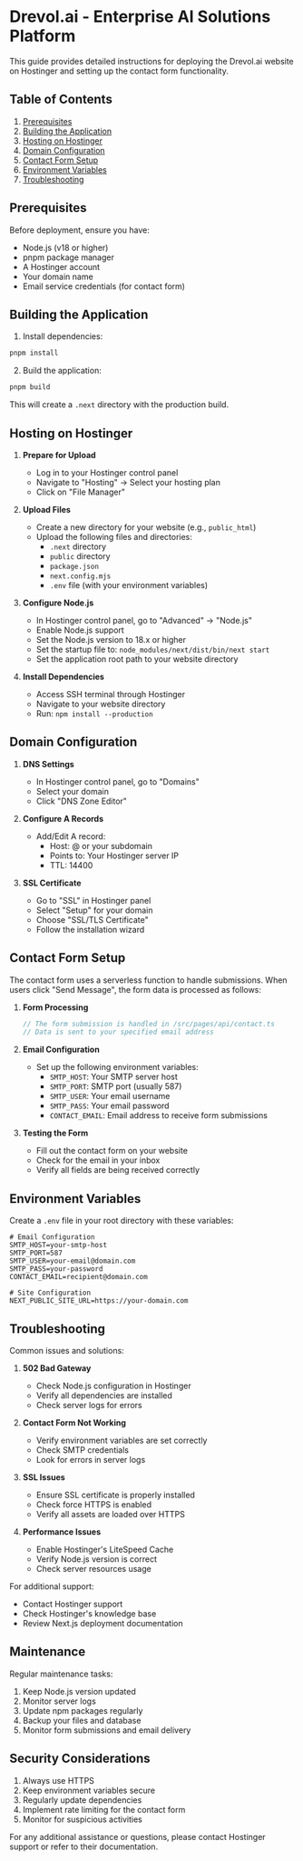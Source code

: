 # Drevol.ai - Enterprise AI Solutions Platform

This guide provides detailed instructions for deploying the Drevol.ai website on Hostinger and setting up the contact form functionality.

## Table of Contents
1. [Prerequisites](#prerequisites)
2. [Building the Application](#building-the-application)
3. [Hosting on Hostinger](#hosting-on-hostinger)
4. [Domain Configuration](#domain-configuration)
5. [Contact Form Setup](#contact-form-setup)
6. [Environment Variables](#environment-variables)
7. [Troubleshooting](#troubleshooting)

## Prerequisites

Before deployment, ensure you have:
- Node.js (v18 or higher)
- pnpm package manager
- A Hostinger account
- Your domain name
- Email service credentials (for contact form)

## Building the Application

1. Install dependencies:
```bash
pnpm install
```

2. Build the application:
```bash
pnpm build
```

This will create a `.next` directory with the production build.

## Hosting on Hostinger

1. **Prepare for Upload**
   - Log in to your Hostinger control panel
   - Navigate to "Hosting" → Select your hosting plan
   - Click on "File Manager"

2. **Upload Files**
   - Create a new directory for your website (e.g., `public_html`)
   - Upload the following files and directories:
     - `.next` directory
     - `public` directory
     - `package.json`
     - `next.config.mjs`
     - `.env` file (with your environment variables)

3. **Configure Node.js**
   - In Hostinger control panel, go to "Advanced" → "Node.js"
   - Enable Node.js support
   - Set the Node.js version to 18.x or higher
   - Set the startup file to: `node_modules/next/dist/bin/next start`
   - Set the application root path to your website directory

4. **Install Dependencies**
   - Access SSH terminal through Hostinger
   - Navigate to your website directory
   - Run: `npm install --production`

## Domain Configuration

1. **DNS Settings**
   - In Hostinger control panel, go to "Domains"
   - Select your domain
   - Click "DNS Zone Editor"

2. **Configure A Records**
   - Add/Edit A record:
     - Host: @ or your subdomain
     - Points to: Your Hostinger server IP
     - TTL: 14400

3. **SSL Certificate**
   - Go to "SSL" in Hostinger panel
   - Select "Setup" for your domain
   - Choose "SSL/TLS Certificate"
   - Follow the installation wizard

## Contact Form Setup

The contact form uses a serverless function to handle submissions. When users click "Send Message", the form data is processed as follows:

1. **Form Processing**
   ```typescript
   // The form submission is handled in /src/pages/api/contact.ts
   // Data is sent to your specified email address
   ```

2. **Email Configuration**
   - Set up the following environment variables:
     - `SMTP_HOST`: Your SMTP server host
     - `SMTP_PORT`: SMTP port (usually 587)
     - `SMTP_USER`: Your email username
     - `SMTP_PASS`: Your email password
     - `CONTACT_EMAIL`: Email address to receive form submissions

3. **Testing the Form**
   - Fill out the contact form on your website
   - Check for the email in your inbox
   - Verify all fields are being received correctly

## Environment Variables

Create a `.env` file in your root directory with these variables:

```env
# Email Configuration
SMTP_HOST=your-smtp-host
SMTP_PORT=587
SMTP_USER=your-email@domain.com
SMTP_PASS=your-password
CONTACT_EMAIL=recipient@domain.com

# Site Configuration
NEXT_PUBLIC_SITE_URL=https://your-domain.com
```

## Troubleshooting

Common issues and solutions:

1. **502 Bad Gateway**
   - Check Node.js configuration in Hostinger
   - Verify all dependencies are installed
   - Check server logs for errors

2. **Contact Form Not Working**
   - Verify environment variables are set correctly
   - Check SMTP credentials
   - Look for errors in server logs

3. **SSL Issues**
   - Ensure SSL certificate is properly installed
   - Check force HTTPS is enabled
   - Verify all assets are loaded over HTTPS

4. **Performance Issues**
   - Enable Hostinger's LiteSpeed Cache
   - Verify Node.js version is correct
   - Check server resources usage

For additional support:
- Contact Hostinger support
- Check Hostinger's knowledge base
- Review Next.js deployment documentation

## Maintenance

Regular maintenance tasks:
1. Keep Node.js version updated
2. Monitor server logs
3. Update npm packages regularly
4. Backup your files and database
5. Monitor form submissions and email delivery

## Security Considerations

1. Always use HTTPS
2. Keep environment variables secure
3. Regularly update dependencies
4. Implement rate limiting for the contact form
5. Monitor for suspicious activities

For any additional assistance or questions, please contact Hostinger support or refer to their documentation.